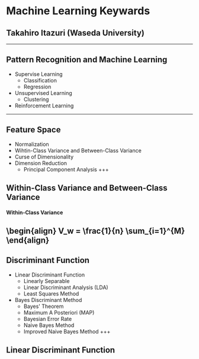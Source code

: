 # Machine Learning Keywards
## Takahiro Itazuri (Waseda University)
---
## Pattern Recognition and Machine Learning
- Supervise Learning
  - Classification
  - Regression
- Unsupervised Learning
  - Clustering
- Reinforcement Learning
---
## Feature Space
- Normalization
- Wihtin-Class Variance and Between-Class Variance
- Curse of Dimensionality
- Dimension Reduction
  - Principal Component Analysis
+++
## Within-Class Variance and Between-Class Variance
#### Within-Class Variance
\begin{align}
  V_w = \frac{1}{n} \sum_{i=1}^{M}
\end{align}
---
## Discriminant Function
- Linear Discriminant Function
  - Linearly Separable
  - Linear Discriminant Analysis (LDA)
  - Least Squares Method
- Bayes Discriminant Method
  - Bayes' Theorem
  - Maximum A Posteriori (MAP)
  - Bayesian Error Rate
  - Naive Bayes Method
  - Improved Naive Bayes Method
+++
## Linear Discriminant Function


